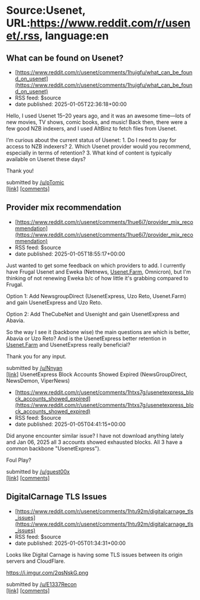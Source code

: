 # Source:Usenet, URL:https://www.reddit.com/r/usenet/.rss, language:en

## What can be found on Usenet?
 - [https://www.reddit.com/r/usenet/comments/1hujgfu/what_can_be_found_on_usenet](https://www.reddit.com/r/usenet/comments/1hujgfu/what_can_be_found_on_usenet)
 - RSS feed: $source
 - date published: 2025-01-05T22:36:18+00:00

<!-- SC_OFF --><div class="md"><p>Hello, I used Usenet 15–20 years ago, and it was an awesome time—lots of new movies, TV shows, comic books, and music! Back then, there were a few good NZB indexers, and I used AltBinz to fetch files from Usenet.</p> <p>I’m curious about the current status of Usenet: 1. Do I need to pay for access to NZB indexers? 2. Which Usenet provider would you recommend, especially in terms of retention? 3. What kind of content is typically available on Usenet these days?</p> <p>Thank you!</p> </div><!-- SC_ON --> &#32; submitted by &#32; <a href="https://www.reddit.com/user/pTomic"> /u/pTomic </a> <br/> <span><a href="https://www.reddit.com/r/usenet/comments/1hujgfu/what_can_be_found_on_usenet/">[link]</a></span> &#32; <span><a href="https://www.reddit.com/r/usenet/comments/1hujgfu/what_can_be_found_on_usenet/">[comments]</a></span>

## Provider mix recommendation
 - [https://www.reddit.com/r/usenet/comments/1hue6i7/provider_mix_recommendation](https://www.reddit.com/r/usenet/comments/1hue6i7/provider_mix_recommendation)
 - RSS feed: $source
 - date published: 2025-01-05T18:55:17+00:00

<!-- SC_OFF --><div class="md"><p>Just wanted to get some feedback on which providers to add. I currently have Frugal Usenet and Eweka (Netnews, <a href="http://Usenet.Farm">Usenet.Farm</a>, Omnicron), but I&#39;m thinking of not renewing Eweka b/c of how little it&#39;s grabbing compared to Frugal.</p> <p>Option 1: Add NewsgroupDirect (UsenetExpress, Uzo Reto, Usenet.Farm) and gain UsenetExpress and Uzo Reto.</p> <p>Option 2: Add TheCubeNet and Usenight and gain UsenetExpress and Abavia.</p> <p>So the way I see it (backbone wise) the main questions are which is better, Abavia or Uzo Reto? And is the UsenetExpress better retention in <a href="http://Usenet.Farm">Usenet.Farm</a> and UsenetExpress really beneficial?</p> <p>Thank you for any input.</p> </div><!-- SC_ON --> &#32; submitted by &#32; <a href="https://www.reddit.com/user/Nnyan"> /u/Nnyan </a> <br/> <span><a href="https://www.reddit.com/r/usenet/comments/1hue6i7/provider_mix_recommendation/">[link]</a></span> &#32; <span><a 

## UsenetExpress Block Accounts Showed Expired (NewsGroupDirect, NewsDemon, ViperNews)
 - [https://www.reddit.com/r/usenet/comments/1htxs7g/usenetexpress_block_accounts_showed_expired](https://www.reddit.com/r/usenet/comments/1htxs7g/usenetexpress_block_accounts_showed_expired)
 - RSS feed: $source
 - date published: 2025-01-05T04:41:15+00:00

<!-- SC_OFF --><div class="md"><p>Did anyone encounter similar issue? I have not download anything lately and Jan 06, 2025 all 3 accounts showed exhausted blocks. All 3 have a common backbone &quot;UsenetExpress&quot;).</p> <p>Foul Play?</p> </div><!-- SC_ON --> &#32; submitted by &#32; <a href="https://www.reddit.com/user/guest00x"> /u/guest00x </a> <br/> <span><a href="https://www.reddit.com/r/usenet/comments/1htxs7g/usenetexpress_block_accounts_showed_expired/">[link]</a></span> &#32; <span><a href="https://www.reddit.com/r/usenet/comments/1htxs7g/usenetexpress_block_accounts_showed_expired/">[comments]</a></span>

## DigitalCarnage TLS Issues
 - [https://www.reddit.com/r/usenet/comments/1htu92m/digitalcarnage_tls_issues](https://www.reddit.com/r/usenet/comments/1htu92m/digitalcarnage_tls_issues)
 - RSS feed: $source
 - date published: 2025-01-05T01:34:31+00:00

<!-- SC_OFF --><div class="md"><p>Looks like Digital Carnage is having some TLS issues between its origin servers and CloudFlare.</p> <p><a href="https://i.imgur.com/2qsNskG.png">https://i.imgur.com/2qsNskG.png</a></p> </div><!-- SC_ON --> &#32; submitted by &#32; <a href="https://www.reddit.com/user/E1337Recon"> /u/E1337Recon </a> <br/> <span><a href="https://www.reddit.com/r/usenet/comments/1htu92m/digitalcarnage_tls_issues/">[link]</a></span> &#32; <span><a href="https://www.reddit.com/r/usenet/comments/1htu92m/digitalcarnage_tls_issues/">[comments]</a></span>

